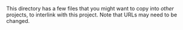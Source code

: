 This directory has a few files that you might want to copy into _other_ projects, to interlink with this project. Note that URLs may need to be changed.
